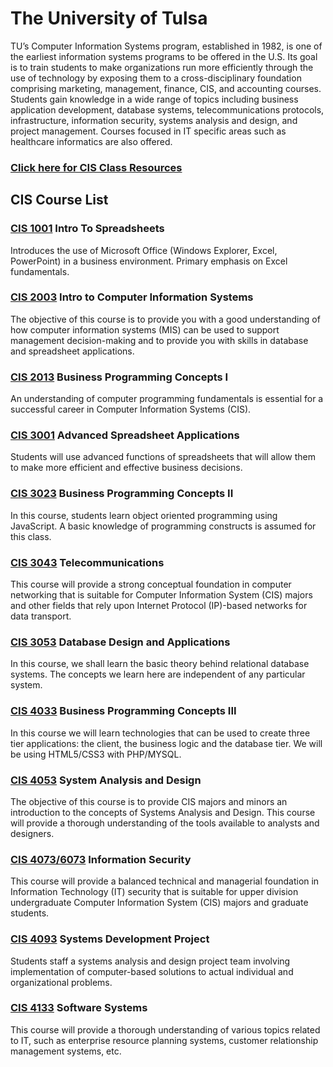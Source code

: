 # The University of Tulsa

TU’s Computer Information Systems program, established in 1982, is one of the earliest information systems programs to be offered in the U.S. Its goal is to train students to make organizations run more efficiently through the use of technology by exposing them to a cross-disciplinary foundation comprising marketing, management, finance, CIS, and accounting courses. Students gain knowledge in a wide range of topics including business application development, database systems, telecommunications protocols, infrastructure, information security, systems analysis and design, and project management. Courses focused in IT specific areas such as healthcare informatics are also offered.



### [Click here for CIS Class Resources](https://github.com/utulsa/cis-resources)



## CIS Course List

### [CIS 1001](/cis-1001-intro-to-spreadsheets/README.md) Intro To Spreadsheets
Introduces the use of Microsoft Office (Windows Explorer, Excel, PowerPoint) in a business environment. Primary emphasis on Excel fundamentals.

### [CIS 2003](/cis-2003-intro-to-cis/README.md) Intro to Computer Information Systems
The objective of this course is to provide you with a good understanding of how computer information systems (MIS) can be used to support management decision-making and to provide you with skills in database and spreadsheet applications.

### [CIS 2013](/cis-2013-business-programming-concepts-1/README.md) Business Programming Concepts I
An understanding of computer programming fundamentals is essential for a successful career in Computer Information Systems (CIS).

### [CIS 3001](/cis-3001-advanced-spreadsheet-applications/README.md) Advanced Spreadsheet Applications
Students will use advanced functions of spreadsheets that will allow them to make more efficient and effective business decisions.

### [CIS 3023](/cis-3023-business-programming-concepts-2/README.md) Business Programming Concepts II
In this course, students learn object oriented programming using JavaScript. A basic knowledge of programming constructs is assumed for this class.

### [CIS 3043](/cis-3043-telecommunications/README.md) Telecommunications
This course will provide a strong conceptual foundation in computer networking that is suitable for Computer Information System (CIS) majors and other fields that rely upon Internet Protocol (IP)-based networks for data transport.

### [CIS 3053](/cis-3053-database-design-and-application/README.md) Database Design and Applications
In this course, we shall learn the basic theory behind relational database systems. The concepts we learn here are independent of any particular system.

### [CIS 4033](/cis-4033-business-programming-concepts-3/README.md) Business Programming Concepts III
In this course we will learn technologies that can be used to create three tier applications: the client, the business logic and the database tier. We will be using HTML5/CSS3 with PHP/MYSQL.

### [CIS 4053](/cis-4053-stems-analysis-and-design/README.md) System Analysis and Design
The objective of this course is to provide CIS majors and minors an introduction to the concepts of Systems Analysis and Design. This course will provide a thorough understanding of the tools available to analysts and designers.

### [CIS 4073/6073](/cis-4073-6073-information-security/README.md) Information Security
This course will provide a balanced technical and managerial foundation in Information Technology (IT) security that is suitable for upper division undergraduate Computer Information System (CIS) majors and graduate students.

### [CIS 4093](/cis-4093-systems-development-project/README.md) Systems Development Project
Students staff a systems analysis and design project team involving implementation of computer-based solutions to actual individual and organizational problems.

### [CIS 4133](/cis-4133-software-systems/README.md) Software Systems
This course will provide a thorough understanding of various topics related to IT, such as enterprise resource planning systems, customer relationship management systems, etc.
